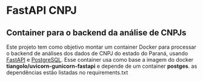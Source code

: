 # FastAPI CNPJ
## Container para o backend da análise de CNPJs

Este projeto tem como objetivo montar um container Docker para processar o backend de análises dos dados de CNPJ do estado do Paraná, usando [FastAPI](https://fastapi.tiangolo.com/) e [PostgreSQL](https://www.postgresql.org/). Esse container usa como base a imagem do docker **tiangolo/uvicorn-gunicorn-fastapi** e depende de um container **postges**. as dependências estão listadas no requirements.txt

